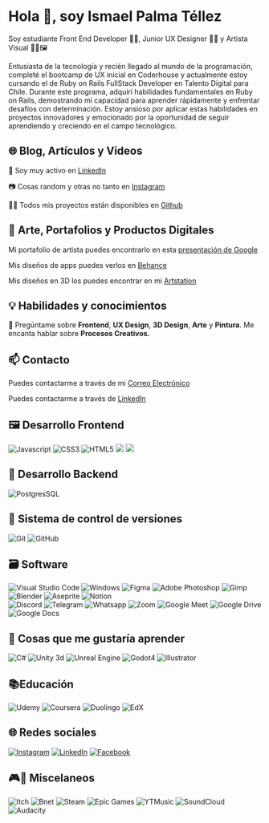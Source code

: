 <!DOCTYPE html>
<html lang="en">
<head>
    <meta charset="UTF-8">
    <meta name="viewport" content="width=device-width, initial-scale=1.0">

</head>
<body>

<h1> Hola 👋, soy Ismael Palma Téllez</h1>

<p>Soy estudiante Front End Developer 🧑‍💻, Junior UX Designer 📱🧠 y Artista Visual 👨‍🎨🖼</p>
        
<p>Entusiasta de la tecnología y recién llegado al mundo de la programación, completé el bootcamp de UX inicial en Coderhouse y actualmente estoy cursando el de Ruby on Rails FullStack Developer en Talento Digital para Chile. Durante este programa, adquirí habilidades fundamentales en Ruby on Rails, demostrando mi capacidad para aprender rápidamente y enfrentar desafíos con determinación. Estoy ansioso por aplicar estas habilidades en proyectos innovadores y emocionado por la oportunidad de seguir aprendiendo y creciendo en el campo tecnológico.</p>

<h2>🌐 Blog, Artículos y Videos</h2>

<p>📄 Soy muy activo en <a href="https://linkedin.com/in/ismaelpt">LinkedIn</a></p> 
<p>📷 Cosas random y otras no tanto en <a href="https://www.instagram.com/isma.elismael/">Instagram</a></p>
<p>👨‍💻 Todos mis proyectos están disponibles en <a href="https://github.com/ismaelpalmat">Github</a></p>
  

   
<h2>🎨 Arte, Portafolios y Productos Digitales</h2>
        <p>Mi portafolio de artista puedes encontrarlo en esta <a href="https://docs.google.com/presentation/d/1aXZDKRnP4RcAYrS2kbHy7gt0djJTrT3uYe61yUfoS80/edit?usp=sharing">presentación de Google</a></p>
        <p>Mis diseños de apps puedes verlos en <a href="https://www.behance.net/ismalej">Behance</a></p>
        <p>Mis diseños en 3D los puedes encontrar en mi <a href="https://www.artstation.com/ismalej">Artstation</a></p>


<h2>💡 Habilidades y conocimientos</h2>

<p>💬 Pregúntame sobre <b>Frontend</b>, <b>UX Design</b>, <b>3D Design</b>, <b>Arte</b> y <b>Pintura</b>. Me encanta hablar sobre <b>Procesos Creativos.</b></p>


   
<h2>📫 Contacto</h2>

<p>Puedes contactarme a través de mi <a href="mailto:ismael@palmatellez.cl">Correo Electrónico</a></p>
<p>Puedes contactarme a través de <a href="http://www.linkedin.com/in/ismaelpt">LinkedIn</a></p>


<!-- <h2>🧑‍💻 Lenguajes de programación</h2> -->

   
<h2>🖼 Desarrollo Frontend</h2>

<img src="https://img.shields.io/badge/Javascript-323330?style=for-the-badge&logo=javascript&logoColor=F7DF1E" alt="Javascript"> <img src="https://img.shields.io/badge/CSS3-1572B6?style=for-the-badge&logo=css3&logoColor=white" alt="CSS3"> <img src="https://img.shields.io/badge/HTML5-E34F26?style=for-the-badge&logo=html5&logoColor=white" alt="HTML5"> <img src="https://img.shields.io/badge/bootstrap-%238511FA.svg?style=for-the-badge&logo=bootstrap&logoColor=white"> <img src="https://img.shields.io/badge/rails-%23CC0000.svg?style=for-the-badge&logo=ruby-on-rails&logoColor=white">

<h2>🕋 Desarrollo Backend</h2>
    
<img src="https://img.shields.io/badge/PostgreSQL-316192?style=for-the-badge&logo=postgresql&logoColor=white" alt="PostgresSQL">
   
<h2>📝 Sistema de control de versiones</h2>

<img src="https://img.shields.io/badge/git-%23F05033.svg?style=for-the-badge&logo=git&logoColor=white" alt="Git"> <img src="https://img.shields.io/badge/github-%23121011.svg?style=for-the-badge&logo=github&logoColor=white" alt="GitHub"> 
    

<!-- <h2>📱 Desarrollo mobile</h2> -->

<!-- <img src="https://img.shields.io/badge/Swift-FA7343?style=for-the-badge&logo=swift&logoColor=white" alt="Swift"> <img src="https://img.shields.io/badge/Flutter-02569B?style=for-the-badge&logo=flutter&logoColor=white) ![Kotlin](https://img.shields.io/badge/Kotlin-0095D5?style=for-the-badge&logo=kotlin&logoColor=white) ![React Native](https://img.shields.io/badge/React%20Native-61DAFB?style=flat-square&logo=react&logoColor=white" alt="Flutter"> -->


<h2>🗃️ Software</h2>

<img src="https://img.shields.io/badge/Visual%20Studio%20Code-007ACC?style=for-the-badge&logo=visual-studio-code&logoColor=white" alt="Visual Studio Code"> <img src="https://img.shields.io/badge/Windows-0078D6?style=for-the-badge&logo=windows&logoColor=white" alt="Windows"> <img src="https://img.shields.io/badge/Figma-F24E1E?style=for-the-badge&logo=figma&logoColor=white" alt="Figma"> <img src="https://img.shields.io/badge/adobe%20photoshop-%2331A8FF.svg?style=for-the-badge&logo=adobe%20photoshop&logoColor=white" alt="Adobe Photoshop"> <img src="https://img.shields.io/badge/GIMP-5C5543?style=for-the-badge&logo=gimp&logoColor=white" alt="Gimp"> <img src="https://img.shields.io/badge/Blender-F5792A?style=for-the-badge&logo=blender&logoColor=white" alt="Blender"> <img src="https://img.shields.io/badge/Aseprite-FFFFFF?style=for-the-badge&logo=Aseprite&logoColor=#7D929E" alt="Aseprite"> <img src="https://img.shields.io/badge/Notion-000000?style=for-the-badge&logo=notion&logoColor=white" alt="Notion"> <br> <img src="https://img.shields.io/badge/Discord-7289DA?style=for-the-badge&logo=discord&logoColor=white" alt="Discord"> <img src="https://img.shields.io/badge/Telegram-2CA5E0?style=for-the-badge&logo=telegram&logoColor=white" alt="Telegram"> <img src="https://img.shields.io/badge/Whatsapp-25D366?style=for-the-badge&logo=whatsapp&logoColor=white" alt="Whatsapp"> <img src="https://img.shields.io/badge/Zoom-2D8CFF?style=for-the-badge&logo=zoom&logoColor=white" alt="Zoom"> <img src="https://img.shields.io/badge/Google%20Meet-00BFA5?style=for-the-badge&logo=google-meet&logoColor=white" alt="Google Meet"> <img src="https://img.shields.io/badge/Google%20Drive-4285F4?style=for-the-badge&logo=google-drive&logoColor=white" alt="Google Drive"> <img src="https://img.shields.io/badge/Google%20Docs-4285F4?style=for-the-badge&logo=google-docs&logoColor=white" alt="Google Docs"> 


<h2>🤔 Cosas que me gustaría aprender</h2>

<p>
<img src="https://img.shields.io/badge/C%23-239120?style=for-the-badge&logo=c-sharp&logoColor=white" alt="C#"> <img src="https://img.shields.io/badge/Unity-100000?style=for-the-badge&logo=unity&logoColor=white" alt="Unity 3d"> <img src="https://img.shields.io/badge/unrealengine-%23313131.svg?style=for-the-badge&logo=unrealengine&logoColor=white" alt="Unreal Engine"> <img src="https://img.shields.io/badge/GODOT-%23FFFFFF.svg?style=for-the-badge&logo=godot-engine" alt="Godot4"> <img src="https://img.shields.io/badge/adobe%20illustrator-%23FF9A00.svg?style=for-the-badge&logo=adobe%20illustrator&logoColor=white" alt="Illustrator">
</p>

<h2>📚Educación</h2>

<img src="https://img.shields.io/badge/Udemy-A435F0?style=for-the-badge&logo=Udemy&logoColor=white" alt="Udemy"> <img src="https://img.shields.io/badge/Coursera-%230056D2.svg?style=for-the-badge&logo=Coursera&logoColor=white" alt="Coursera"> <img src="https://img.shields.io/badge/Duolingo-%234DC730.svg?style=for-the-badge&logo=Duolingo&logoColor=white" alt="Duolingo"> <img src="https://img.shields.io/badge/edX-%2302262B.svg?style=for-the-badge&logo=edX&logoColor=white" alt="EdX">



<h2>🌐 Redes sociales</h2>

<a href="https://www.instagram.com/isma.elismael/" target="_blank"><img src="https://img.shields.io/badge/Instagram-E4405F?style=for-the-badge&logo=instagram&logoColor=white" alt="Instagram"></a>
<a href="https://www.linkedin.com/in/ismaelpt/" target="_blank"><img src="https://img.shields.io/badge/LinkedIn-0077B5?style=for-the-badge&logo=linkedin&logoColor=white" alt="LinkedIn"></a>
<a href="https://www.facebook.com/ismalej" target="_blank"><img src="https://img.shields.io/badge/Facebook-1877F2?style=for-the-badge&logo=facebook&logoColor=white" alt="Facebook"></a>




<h2>🎮🎵 Miscelaneos</h2>

<img src="https://img.shields.io/badge/Itch.io-FA5C5C?style=for-the-badge&logo=itchdotio&logoColor=white" alt="Itch"> <img src="https://img.shields.io/badge/battle.net-%2300AEFF.svg?style=for-the-badge&logo=battle.net&logoColor=white" alt="Bnet"> <img src="https://img.shields.io/badge/Steam-000000?style=for-the-badge&logo=steam&logoColor=white" alt="Steam"> <img src="https://img.shields.io/badge/Epic%20Games-313131?style=for-the-badge&logo=Epic%20Games&logoColor=white" alt="Epic Games">
<img src="https://img.shields.io/badge/YouTube_Music-FF0000?style=for-the-badge&logo=youtube-music&logoColor=white" alt="YTMusic"> <img src="https://img.shields.io/badge/sound%20cloud-FF5500?style=for-the-badge&logo=soundcloud&logoColor=white" alt="SoundCloud"> <img src="https://img.shields.io/badge/Audacity-0000CC?style=for-the-badge&logo=audacity&logoColor=white" alt="Audacity">
</body>
</html>
